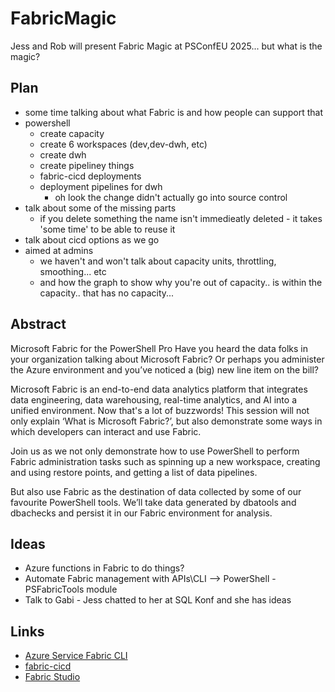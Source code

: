 # FabricMagic

Jess and Rob will present Fabric Magic at PSConfEU 2025... but what is the magic?

## Plan
- some time talking about what Fabric is and how people can support that
- powershell
  - create capacity
  - create 6 workspaces (dev,dev-dwh, etc)
  - create dwh
  - create pipeliney things
  - fabric-cicd deployments
  - deployment pipelines for dwh
    - oh look the change didn't actually go into source control
- talk about some of the missing parts
  - if you delete something the name isn't immedieatly deleted - it takes 'some time' to be able to reuse it
- talk about cicd options as we go
- aimed at admins
  - we haven't and won't talk about capacity units, throttling, smoothing... etc
  - and how the graph to show why you're out of capacity.. is within the capacity.. that has no capacity...

## Abstract

Microsoft Fabric for the PowerShell Pro
Have you heard the data folks in your organization talking about Microsoft Fabric? Or perhaps you administer the Azure environment and you’ve noticed a (big) new line item on the bill?

Microsoft Fabric is an end-to-end data analytics platform that integrates data engineering, data warehousing, real-time analytics, and AI into a unified environment. Now that's a lot of buzzwords! This session will not only explain ‘What is Microsoft Fabric?’, but also demonstrate some ways in which developers can interact and use Fabric.

Join us as we not only demonstrate how to use PowerShell to perform Fabric administration tasks such as spinning up a new workspace, creating and using restore points, and getting a list of data pipelines.

But also use Fabric as the destination of data collected by some of our favourite PowerShell tools. We’ll take data generated by dbatools and dbachecks and persist it in our Fabric environment for analysis.

## Ideas

- Azure functions in Fabric to do things?
- Automate Fabric management with APIs\CLI --> PowerShell - PSFabricTools module
- Talk to Gabi - Jess chatted to her at SQL Konf and she has ideas

## Links

- [Azure Service Fabric CLI](https://learn.microsoft.com/en-us/azure/service-fabric/service-fabric-cli)
- [fabric-cicd](https://microsoft.github.io/fabric-cicd)
- [Fabric Studio](https://github.com/gbrueckl/FabricStudio)
